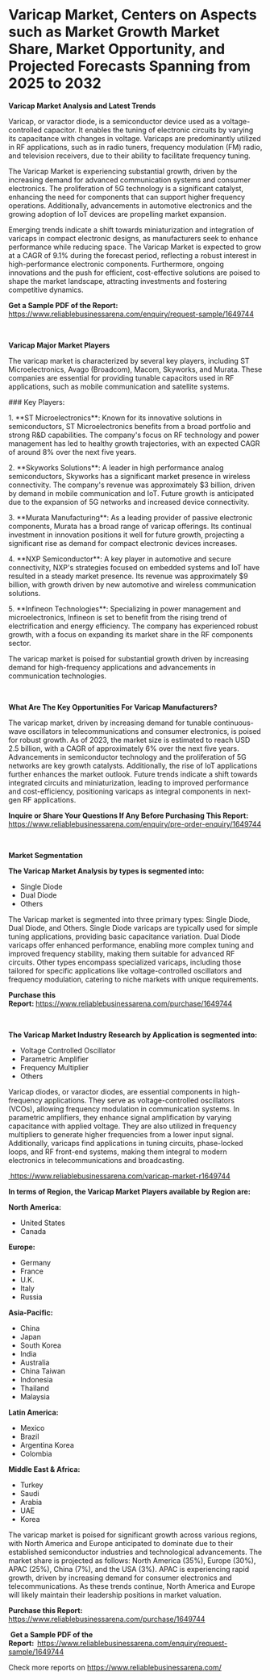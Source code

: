 <p><h1>Varicap Market, Centers on Aspects such as Market Growth Market Share, Market Opportunity, and Projected Forecasts Spanning from 2025 to 2032</h1></p><p><strong>Varicap Market Analysis and Latest Trends</strong></p>
<p><p>Varicap, or varactor diode, is a semiconductor device used as a voltage-controlled capacitor. It enables the tuning of electronic circuits by varying its capacitance with changes in voltage. Varicaps are predominantly utilized in RF applications, such as in radio tuners, frequency modulation (FM) radio, and television receivers, due to their ability to facilitate frequency tuning.</p><p>The Varicap Market is experiencing substantial growth, driven by the increasing demand for advanced communication systems and consumer electronics. The proliferation of 5G technology is a significant catalyst, enhancing the need for components that can support higher frequency operations. Additionally, advancements in automotive electronics and the growing adoption of IoT devices are propelling market expansion. </p><p>Emerging trends indicate a shift towards miniaturization and integration of varicaps in compact electronic designs, as manufacturers seek to enhance performance while reducing space. The Varicap Market is expected to grow at a CAGR of 9.1% during the forecast period, reflecting a robust interest in high-performance electronic components. Furthermore, ongoing innovations and the push for efficient, cost-effective solutions are poised to shape the market landscape, attracting investments and fostering competitive dynamics.</p></p>
<p><strong>Get a Sample PDF of the Report:&nbsp;</strong> <a href="https://www.reliablebusinessarena.com/enquiry/request-sample/1649744?utm_campaign=1892&utm_medium=2&utm_source=Github&utm_content=ia&utm_term=06042025&utm_id=varicap">https://www.reliablebusinessarena.com/enquiry/request-sample/1649744</a></p>
<p>&nbsp;</p>
<p><strong>Varicap Major Market Players</strong></p>
<p><p>The varicap market is characterized by several key players, including ST Microelectronics, Avago (Broadcom), Macom, Skyworks, and Murata. These companies are essential for providing tunable capacitors used in RF applications, such as mobile communication and satellite systems.</p><p>### Key Players:</p><p>1. **ST Microelectronics**: Known for its innovative solutions in semiconductors, ST Microelectronics benefits from a broad portfolio and strong R&D capabilities. The company's focus on RF technology and power management has led to healthy growth trajectories, with an expected CAGR of around 8% over the next five years. </p><p>2. **Skyworks Solutions**: A leader in high performance analog semiconductors, Skyworks has a significant market presence in wireless connectivity. The company's revenue was approximately $3 billion, driven by demand in mobile communication and IoT. Future growth is anticipated due to the expansion of 5G networks and increased device connectivity.</p><p>3. **Murata Manufacturing**: As a leading provider of passive electronic components, Murata has a broad range of varicap offerings. Its continual investment in innovation positions it well for future growth, projecting a significant rise as demand for compact electronic devices increases.</p><p>4. **NXP Semiconductor**: A key player in automotive and secure connectivity, NXP's strategies focused on embedded systems and IoT have resulted in a steady market presence. Its revenue was approximately $9 billion, with growth driven by new automotive and wireless communication solutions.</p><p>5. **Infineon Technologies**: Specializing in power management and microelectronics, Infineon is set to benefit from the rising trend of electrification and energy efficiency. The company has experienced robust growth, with a focus on expanding its market share in the RF components sector.</p><p>The varicap market is poised for substantial growth driven by increasing demand for high-frequency applications and advancements in communication technologies.</p></p>
<p>&nbsp;</p>
<p><strong>What Are The Key Opportunities For Varicap Manufacturers?</strong></p>
<p><p>The varicap market, driven by increasing demand for tunable continuous-wave oscillators in telecommunications and consumer electronics, is poised for robust growth. As of 2023, the market size is estimated to reach USD 2.5 billion, with a CAGR of approximately 6% over the next five years. Advancements in semiconductor technology and the proliferation of 5G networks are key growth catalysts. Additionally, the rise of IoT applications further enhances the market outlook. Future trends indicate a shift towards integrated circuits and miniaturization, leading to improved performance and cost-efficiency, positioning varicaps as integral components in next-gen RF applications.</p></p>
<p><strong>Inquire or Share Your Questions If Any Before Purchasing This Report:</strong> <a href="https://www.reliablebusinessarena.com/enquiry/pre-order-enquiry/1649744?utm_campaign=1892&utm_medium=2&utm_source=Github&utm_content=ia&utm_term=06042025&utm_id=varicap">https://www.reliablebusinessarena.com/enquiry/pre-order-enquiry/1649744</a></p>
<p>&nbsp;</p>
<p><strong>Market Segmentation</strong></p>
<p><strong>The Varicap Market Analysis by types is segmented into:</strong></p>
<p><ul><li>Single Diode</li><li>Dual Diode</li><li>Others</li></ul></p>
<p><p>The Varicap market is segmented into three primary types: Single Diode, Dual Diode, and Others. Single Diode varicaps are typically used for simple tuning applications, providing basic capacitance variation. Dual Diode varicaps offer enhanced performance, enabling more complex tuning and improved frequency stability, making them suitable for advanced RF circuits. Other types encompass specialized varicaps, including those tailored for specific applications like voltage-controlled oscillators and frequency modulation, catering to niche markets with unique requirements.</p></p>
<p><strong>Purchase this Report:&nbsp;</strong><a href="https://www.reliablebusinessarena.com/purchase/1649744?utm_campaign=1892&utm_medium=2&utm_source=Github&utm_content=ia&utm_term=06042025&utm_id=varicap">https://www.reliablebusinessarena.com/purchase/1649744</a></p>
<p>&nbsp;</p>
<p><strong>The Varicap Market Industry Research by Application is segmented into:</strong></p>
<p><ul><li>Voltage Controlled Oscillator</li><li>Parametric Amplifier</li><li>Frequency Multiplier</li><li>Others</li></ul></p>
<p><p>Varicap diodes, or varactor diodes, are essential components in high-frequency applications. They serve as voltage-controlled oscillators (VCOs), allowing frequency modulation in communication systems. In parametric amplifiers, they enhance signal amplification by varying capacitance with applied voltage. They are also utilized in frequency multipliers to generate higher frequencies from a lower input signal. Additionally, varicaps find applications in tuning circuits, phase-locked loops, and RF front-end systems, making them integral to modern electronics in telecommunications and broadcasting.</p></p>
<p><a href="https://www.reliablebusinessarena.com/varicap-market-r1649744?utm_campaign=1892&utm_medium=2&utm_source=Github&utm_content=ia&utm_term=06042025&utm_id=varicap">&nbsp;https://www.reliablebusinessarena.com/varicap-market-r1649744</a></p>
<p><strong>In terms of Region, the Varicap Market Players available by Region are:</strong></p>
<p>
    <p> <strong> North America: </strong>
        <ul>
            <li>United States</li>
            <li>Canada</li>
        </ul>
        </p> 
    <p> <strong> Europe: </strong>
        <ul>
            <li>Germany</li>
            <li>France</li>
            <li>U.K.</li>
            <li>Italy</li>
            <li>Russia</li>
        </ul>
        </p> 
    <p> <strong> Asia-Pacific: </strong>
        <ul>
            <li>China</li>
            <li>Japan</li>
            <li>South Korea</li>
            <li>India</li>
            <li>Australia</li>
            <li>China Taiwan</li>
            <li>Indonesia</li>
            <li>Thailand</li>
            <li>Malaysia</li>
        </ul>
        </p> 
    <p> <strong> Latin America: </strong>
        <ul>
            <li>Mexico</li>
            <li>Brazil</li>
            <li>Argentina Korea</li>
            <li>Colombia</li>
        </ul>
        </p> 
    <p> <strong> Middle East & Africa: </strong>
        <ul>
            <li>Turkey</li>
            <li>Saudi</li>
            <li>Arabia</li>
            <li>UAE</li>
            <li>Korea</li>
        </ul>
    </p>
    </p>
<p><p>The varicap market is poised for significant growth across various regions, with North America and Europe anticipated to dominate due to their established semiconductor industries and technological advancements. The market share is projected as follows: North America (35%), Europe (30%), APAC (25%), China (7%), and the USA (3%). APAC is experiencing rapid growth, driven by increasing demand for consumer electronics and telecommunications. As these trends continue, North America and Europe will likely maintain their leadership positions in market valuation.</p></p>
<p><strong>Purchase this Report: </strong><a href="https://www.reliablebusinessarena.com/purchase/1649744?utm_campaign=1892&utm_medium=2&utm_source=Github&utm_content=ia&utm_term=06042025&utm_id=varicap">https://www.reliablebusinessarena.com/purchase/1649744</a></p>
<p>&nbsp;<strong>Get a Sample PDF of the Report:&nbsp;&nbsp;</strong><a href="https://www.reliablebusinessarena.com/enquiry/request-sample/1649744?utm_campaign=1892&utm_medium=2&utm_source=Github&utm_content=ia&utm_term=06042025&utm_id=varicap">https://www.reliablebusinessarena.com/enquiry/request-sample/1649744</a></p>
<p><strong></strong></p>
<p>Check more reports on <a href="https://www.reliablebusinessarena.com/?utm_campaign=1892&utm_medium=2&utm_source=Github&utm_content=ia&utm_term=06042025&utm_id=varicap">https://www.reliablebusinessarena.com/</a></p>